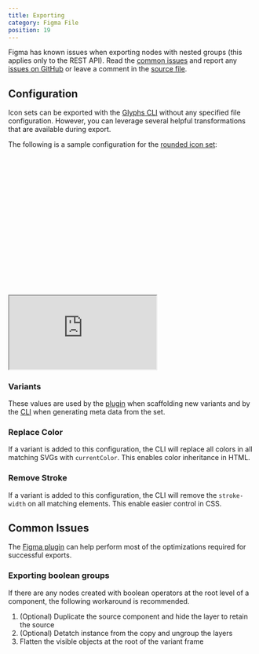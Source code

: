 ```yaml
---
title: Exporting
category: Figma File
position: 19
---
```


<alert>

Figma has known issues when exporting nodes with nested groups (this applies only to the REST API). Read the [common issues](#common-issues) and report any [issues on GitHub]() or leave a comment in the [source file]().

</alert>

## Configuration

Icon sets can be exported with the [Glyphs CLI]() without any specified file configuration. However, you can leverage several helpful transformations that are available during export.

The following is a sample configuration for the [rounded icon set]():

<div class="relative overflow-hidden w-full" style="padding-top: 56.25%">
  <iframe
    class="absolute inset-0 w-full h-full"
    src="https://www.figma.com/embed?embed_host=share&url=https%3A%2F%2Fwww.figma.com%2Ffile%2F2TsY9yqFso1zrvF8LNcVE7%2FGlyphs-Icons%3Fnode-id%3D3844%253A75606"
    allowfullscreen
  ></iframe>
</div>

### Variants

These values are used by the [plugin]() when scaffolding new variants and by the [CLI]() when generating meta data from the set.

### Replace Color

If a variant is added to this configuration, the CLI will replace all colors in all matching SVGs with `currentColor`. This enables color inheritance in HTML.

### Remove Stroke

If a variant is added to this configuration, the CLI will remove the `stroke-width` on all matching elements. This enable easier control in CSS.



## Common Issues

The [Figma plugin](/docs/plugin/install-plugin) can help perform most of the optimizations required for successful exports.

### Exporting boolean groups

If there are any nodes created with boolean operators at the root level of a component, the following workaround is recommended.

1. (Optional) Duplicate the source component and hide the layer to retain the source
2. (Optional) Detatch instance from the copy and ungroup the layers
3. Flatten the visible objects at the root of the variant frame


